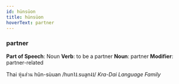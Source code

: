 ```yaml
---
id: hünsüon
title: hünsüon
hoverText: partner
---
```


### partner

**Part of Speech**: Noun
**Verb**: to be a partner
**Noun**: partner
**Modifier**: partner-related

Thai หุ้นส่วน hûn-sùuan /hun˥˩.sua̯n˨˩/
*Kra-Dai Language Family*